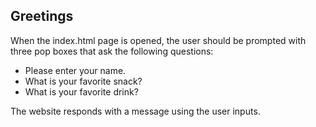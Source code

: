 ## Greetings

 When the index.html page is opened, the user should be prompted with three pop boxes that ask the following questions:

* Please enter your name.
* What is your favorite snack?
* What is your favorite drink?

The website responds with a message using the user inputs.